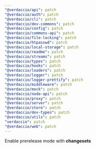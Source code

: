 ```yaml
---
"@verdaccio/api": patch
"@verdaccio/auth": patch
"@verdaccio/cli": patch
"@verdaccio/dev-commons": patch
"@verdaccio/config": patch
"@verdaccio/commons-api": patch
"@verdaccio/file-locking": patch
"@verdaccio/htpasswd": patch
"@verdaccio/local-storage": patch
"@verdaccio/readme": patch
"@verdaccio/streams": patch
"@verdaccio/types": patch
"@verdaccio/hooks": patch
"@verdaccio/loaders": patch
"@verdaccio/logger": patch
"@verdaccio/logger-prettify": patch
"@verdaccio/middleware": patch
"@verdaccio/mock": patch
"@verdaccio/node-api": patch
"@verdaccio/proxy": patch
"@verdaccio/server": patch
"@verdaccio/store": patch
"@verdaccio/dev-types": patch
"@verdaccio/utils": patch
"verdaccio": patch
"@verdaccio/web": patch
---
```


Enable prerelease mode with **changesets**

